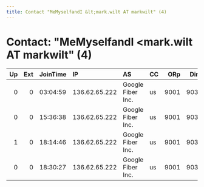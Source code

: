 ```yaml
---
title: Contact "MeMyselfandI &lt;mark.wilt AT markwilt" (4)
---
```


# Contact: "MeMyselfandI &lt;mark.wilt AT markwilt" (4)

|   Up |   Ext | JoinTime   | IP            | AS                | CC   |   ORp |   Dirp | OS    | Version   | Nickname   |   eFamMembers |
|-----:|------:|:-----------|:--------------|:------------------|:-----|------:|-------:|:------|:----------|:-----------|--------------:|
|    0 |     0 | 03:04:59   | 136.62.65.222 | Google Fiber Inc. | us   |  9001 |   9030 | Linux | 0.2.5.12  | IBeInATX   |             1 |
|    0 |     0 | 15:36:38   | 136.62.65.222 | Google Fiber Inc. | us   |  9001 |   9030 | Linux | 0.2.5.12  | IBeInATX   |             1 |
|    1 |     0 | 18:14:46   | 136.62.65.222 | Google Fiber Inc. | us   |  9001 |   9030 | Linux | 0.2.5.12  | IBeInATX   |             1 |
|    0 |     0 | 18:30:27   | 136.62.65.222 | Google Fiber Inc. | us   |  9001 |   9030 | Linux | 0.2.5.12  | IBeInATX   |             1 |

